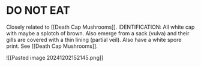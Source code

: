 # DO NOT EAT
Closely related to [[Death Cap Mushrooms]]. 
IDENTIFICATION: All white cap with maybe a splotch of brown. Also emerge from a sack (vulva) and their gills are covered with a thin lining (partial veil). Also have a white spore print. See [[Death Cap Mushrooms]].

![[Pasted image 20241202152145.png]]